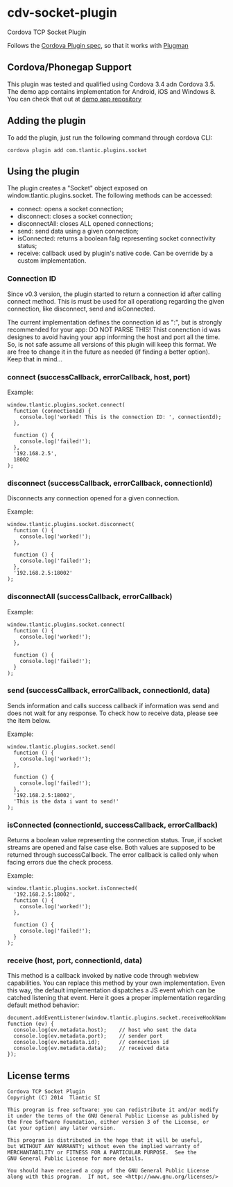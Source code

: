 cdv-socket-plugin
=================

Cordova TCP Socket Plugin


Follows the [Cordova Plugin spec](https://github.com/apache/cordova-plugman/blob/master/plugin_spec.md), so that it works with [Plugman](https://github.com/apache/cordova-plugman)

## Cordova/Phonegap Support ##

This plugin was tested and qualified using Cordova 3.4 adn Cordova 3.5. The demo app contains implementation for Android, iOS and Windows 8. You can check that out at [demo app repository](https://github.com/Tlantic/SocketPluginDemo)

## Adding the plugin ##

To add the plugin, just run the following command through cordova CLI:

```
cordova plugin add com.tlantic.plugins.socket
```

## Using the plugin ##

The plugin creates a "Socket" object exposed on window.tlantic.plugins.socket. The following methods can be accessed:

* connect: opens a socket connection;
* disconnect: closes a socket connection;
* disconnectAll: closes ALL opened connections;
* send: send data using a given connection;
* isConnected: returns a boolean falg representing socket connectivity status;
* receive: callback used by plugin's native code. Can be override by a custom implementation.

### Connection ID

Since v0.3 version, the plugin started to return a connection id after calling connect method. This is must be used for all operationg regarding the given connection, like disconnect, send and isConnected.

The current implementation defines the connection id as "<host>:<port>", but is strongly recommended for your app: DO NOT PARSE THIS! Thist conenction id was designes to avoid having your app informing the host and port all the time. So, is not safe assume all versions of this plugin will keep this format. We are free to change it in the future as needed (if finding a better option). Keep that in mind...

### connect (successCallback, errorCallback, host, port)

Example:

```
window.tlantic.plugins.socket.connect(
  function (connectionId) {
    console.log('worked! This is the connection ID: ', connectionId);  
  },
  
  function () {
    console.log('failed!');
  },
  '192.168.2.5',
  18002
);
```

### disconnect (successCallback, errorCallback, connectionId)

Disconnects any connection opened for a given connection.

Example:

```
window.tlantic.plugins.socket.disconnect(
  function () {
    console.log('worked!');  
  },
  
  function () {
    console.log('failed!');
  },
  '192.168.2.5:18002'
);
```

### disconnectAll (successCallback, errorCallback)

Example:

```
window.tlantic.plugins.socket.connect(
  function () {
    console.log('worked!');  
  },
  
  function () {
    console.log('failed!');
  }
);
```

### send (successCallback, errorCallback, connectionId, data)

Sends information and calls success callback if information was send and does not wait for any response. To check how to receive data, please see the item below.

Example:

```
window.tlantic.plugins.socket.send(
  function () {
    console.log('worked!');  
  },
  
  function () {
    console.log('failed!');
  },
  '192.168.2.5:18002',
  'This is the data i want to send!'
);
```

### isConnected (connectionId, successCallback, errorCallback)

Returns a boolean value representing the connection status. True, if socket streams are opened and false case else.
Both values are supposed to be returned through successCallback. The error callback is called only when facing errors due the check process.

Example:

```
window.tlantic.plugins.socket.isConnected(
  '192.168.2.5:18002',
  function () {
    console.log('worked!');  
  },
  
  function () {
    console.log('failed!');
  }
);
```

### receive (host, port, connectionId, data)

This method is a callback invoked by native code through webview capabilities. You can replace this method by your own implementation. Even this way, the default implementation dispatches a JS event which can be catched listening that event. Here it goes a proper implementation regarding default method behavior:

```
document.addEventListener(window.tlantic.plugins.socket.receiveHookName, function (ev) {
  console.log(ev.metadata.host);    // host who sent the data
  console.log(ev.metadata.port);    // sender port
  console.log(ev.metadata.id);      // connection id
  console.log(ev.metadata.data);    // received data
});
```

## License terms

    Cordova TCP Socket Plugin
    Copyright (C) 2014  Tlantic SI

    This program is free software: you can redistribute it and/or modify
    it under the terms of the GNU General Public License as published by
    the Free Software Foundation, either version 3 of the License, or
    (at your option) any later version.

    This program is distributed in the hope that it will be useful,
    but WITHOUT ANY WARRANTY; without even the implied warranty of
    MERCHANTABILITY or FITNESS FOR A PARTICULAR PURPOSE.  See the
    GNU General Public License for more details.

    You should have received a copy of the GNU General Public License
    along with this program.  If not, see <http://www.gnu.org/licenses/>
